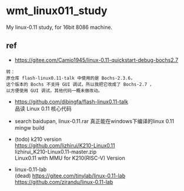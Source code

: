 # wmt_linux011_study
My linux-0.11 study, for 16bit 8086 machine.

## ref  
* https://gitee.com/Camio1945/linux-0.11-quickstart-debug-bochs2.7  
```
转：
原仓库 flash-linux0.11-talk 中使用的是 Bochs-2.3.6，
这个版本的 Bochs 不支持 GUI 调试，所以我把它改成了 Bochs-2.7 ，
以方便使用 GUI 调试，其他代码一概未做改动。
```

* https://github.com/dibingfa/flash-linux0.11-talk  
品读 Linux 0.11 核心代码  

* search baidupan, linux-0.11.rar
真正能在windows下编译的linux 0.11
mingw build    

* (todo) k210 version  
https://github.com/lizhirui/K210-Linux0.11  
lizhirui_K210-Linux0.11-master.zip  
Linux0.11 with MMU for K210(RISC-V) Version  

* linux-0.11-lab  
(dead) https://gitee.com/tinylab/linux-0.11-lab  
https://github.com/zirandu/linux-0.11-lab
